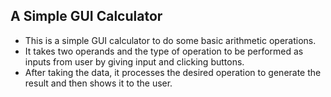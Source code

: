 ##  A Simple GUI Calculator 
-	This is a simple GUI calculator to do some basic arithmetic operations.
-	It takes two operands and the type of operation to be performed as inputs from user by giving input and clicking buttons.
-	After taking the data, it processes the desired operation to generate the result and then shows it to the user.  

